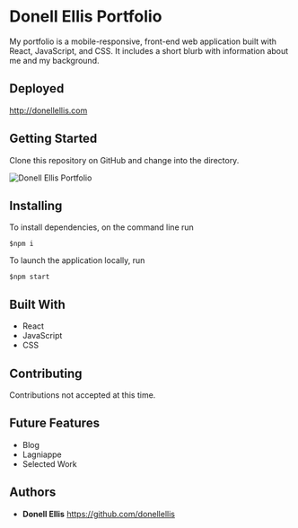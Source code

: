 # Donell Ellis Portfolio

My portfolio is a mobile-responsive, front-end web application built with React, JavaScript, and CSS. It includes a short blurb with information about me and my background. 

## Deployed
http://donellellis.com

## Getting Started

Clone this repository on GitHub and change into the directory.

![Donell Ellis Portfolio](https://i.imgur.com/ynPy1p3.png)

## Installing

To install dependencies, on the command line run
```
$npm i
```
To launch the application locally, run
```
$npm start
```

## Built With

* React
* JavaScript
* CSS

## Contributing

Contributions not accepted at this time.

## Future Features

* Blog
* Lagniappe
* Selected Work

## Authors

* **Donell Ellis** https://github.com/donellellis
